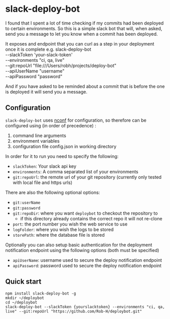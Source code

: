 # slack-deploy-bot
I found that I spent a lot of time checking if my commits had been deployed to certain environments. So this is a simple slack bot that will, when asked, send you a message to let you know when a commit has been deployed.

It exposes and endpoint that you can curl as a step in your deployment once it is complete e.g.
    slack-deploy-bot\
        --slackToken 'your-slack-token'\
        --environments "ci, qa, live"\
        --git:repoUrl "file:///Users/robh/projects/deploy-bot"\
        --apiUserName "username"\
        --apiPassword "password"

And if you have asked to be reminded about a commit that is before the one is deployed it will send you a message.

## Configuration
`slack-deploy-bot` uses [nconf](https://www.npmjs.com/package/nconf) for configuration, so therefore can be configured using (in order of precedence) :
1. command line arguments
2. environment variables
3. configuration file config.json in working directory

In order for it to run you need to specify the following:
- `slackToken`:  Your slack api key
- `environments`: A comma separated list of your environments
- `git:repoUrl`: the remote url of your git repository (currently only tested with local file and https urls)

There are also the following optional options:
- `git:userName`
- `git:password`
- `git:repoDir`: where you want `deploybot` to checkout the repository to
    - if this directory already contains the correct repo it will not re-clone
- `port`: the port number you wish the web service to use
- `logFolder`: where you wish the logs to be stored
- `storePath`: where the database file is stored

Optionally you can also setup basic authentication for the deployment notification endpoint using the following options (both must be specified)
- `apiUserName`: username used to secure the deploy notification endpoint
- `apiPassword`: password used to secure the deploy notification endpoint

## Quick start
    npm install slack-deploy-bot -g
    mkdir ~/deploybot
    cd ~/deploybot
    slack-deploy-bot --slackToken {yourslacktoken} --environments "ci, qa, live" --git:repoUrl "https://github.com/Rob-H/deploybot.git"
